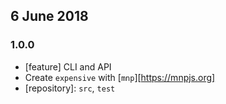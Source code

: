 ## 6 June 2018

### 1.0.0

- [feature] CLI and API
- Create `expensive` with [`mnp`][https://mnpjs.org]
- [repository]: `src`, `test`
